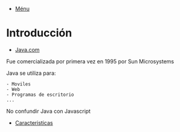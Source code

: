 - [Ménu](../README.md)

# Introducción

- [Java.com](https://www.java.com/es/)

Fue comercializada por primera vez en 1995 por Sun Microsystems

Java se utiliza para:

    - Moviles
    - Web
    - Programas de escritorio
    ...

No confundir Java con Javascript

- [Caracteristicas](../Caracteristicas/Index.md)